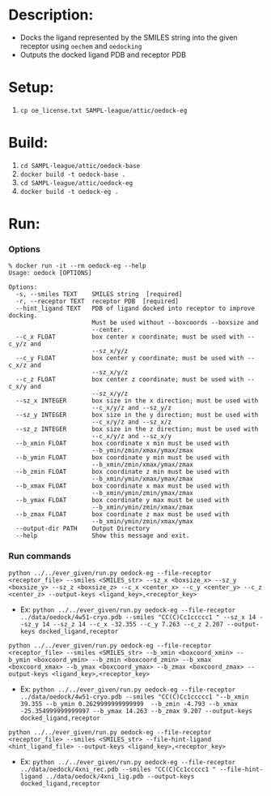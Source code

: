 # Description:
* Docks the ligand represented by the SMILES string into the given receptor using `oechem` and `oedocking`
* Outputs the docked ligand PDB and receptor PDB 

# Setup:
1. `cp oe_license.txt SAMPL-league/attic/oedock-eg`

# Build:
1. `cd SAMPL-league/attic/oedock-base`
2. `docker build -t oedock-base .`
3. `cd SAMPL-league/attic/oedock-eg`
4. `docker build -t oedock-eg .`

# Run:

### Options
```
% docker run -it --rm oedock-eg --help
Usage: oedock [OPTIONS]

Options:
  -s, --smiles TEXT    SMILES string  [required]
  -r, --receptor TEXT  receptor PDB  [required]
  --hint_ligand TEXT   PDB of ligand docked into receptor to improve docking.
                       Must be used without --boxcoords --boxsize and
                       --center.
  --c_x FLOAT          box center x coordinate; must be used with --c_y/z and
                       --sz_x/y/z
  --c_y FLOAT          box center y coordinate; must be used with --c_x/z and
                       --sz_x/y/z
  --c_z FLOAT          box center z coordinate; must be used with --c_x/y and
                       --sz_x/y/z
  --sz_x INTEGER       box size in the x direction; must be used with
                       --c_x/y/z and --sz_y/z
  --sz_y INTEGER       box size in the y direction; must be used with
                       --c_x/y/z and --sz_x/z
  --sz_z INTEGER       box size in the z direction; must be used with
                       --c_x/y/z and --sz_x/y
  --b_xmin FLOAT       box coordinate x min must be used with
                       --b_ymin/zmin/xmax/ymax/zmax
  --b_ymin FLOAT       box coordinate y min must be used with
                       --b_xmin/zmin/xmax/ymax/zmax
  --b_zmin FLOAT       box coordinate z min must be used with
                       --b_xmin/ymin/xmax/ymax/zmax
  --b_xmax FLOAT       box coordinate x max must be used with
                       --b_xmin/ymin/zmin/ymax/zmax
  --b_ymax FLOAT       box coordinate y max must be used with
                       --b_xmin/ymin/zmin/xmax/zmax
  --b_zmax FLOAT       box coordinate z max must be used with
                       --b_xmin/ymin/zmin/xmax/ymax
  --output-dir PATH    Output Directory
  --help               Show this message and exit.
```


### Run commands
`python ../../ever_given/run.py oedock-eg --file-receptor <receptor_file> --smiles <SMILES_str> --sz_x <boxsize_x> --sz_y <boxsize_y> --sz_z <boxsize_z> --c_x <center_x> --c_y <center_y> --c_z <center_z> --output-keys <ligand_key>,<receptor_key>`
* Ex: `python ../../ever_given/run.py oedock-eg --file-receptor ../data/oedock/4w51-cryo.pdb --smiles "CC(C)Cc1ccccc1 " --sz_x 14 --sz_y 14 --sz_z 14 --c_x -32.355 --c_y 7.263 --c_z 2.207 --output-keys docked_ligand,receptor`

`python ../../ever_given/run.py oedock-eg --file-receptor <receptor_file> --smiles <SMILES_str> --b_xmin <boxcoord_xmin> --b_ymin <boxcoord_ymin> --b_zmin <boxcoord_zmin> --b_xmax <boxcoord_xmax> --b_ymax <boxcoord_ymax> --b_zmax <boxcoord_zmax> --output-keys <ligand_key>,<receptor_key>`
* Ex: `python ../../ever_given/run.py oedock-eg --file-receptor ../data/oedock/4w51-cryo.pdb --smiles "CC(C)Cc1ccccc1 "--b_xmin 39.355 --b_ymin 0.2629999999999999  --b_zmin -4.793 --b_xmax -25.354999999999997 --b_ymax 14.263 --b_zmax 9.207 --output-keys docked_ligand,receptor`

`python ../../ever_given/run.py oedock-eg --file-receptor <receptor_file> --smiles <SMILES_str> --file-hint-ligand <hint_ligand_file> --output-keys <ligand_key>,<receptor_key>`
* Ex: `python ../../ever_given/run.py oedock-eg --file-receptor ../data/oedock/4xni_rec.pdb --smiles "CC(C)Cc1ccccc1 " --file-hint-ligand ../data/oedock/4xni_lig.pdb --output-keys docked_ligand,receptor`
